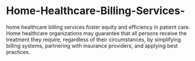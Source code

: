 # Home-Healthcare-Billing-Services-
home healthcare billing services foster equity and efficiency in patient care. Home healthcare organizations may guarantee that all persons receive the treatment they require, regardless of their circumstances, by simplifying billing systems, partnering with insurance providers, and applying best practices.
